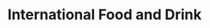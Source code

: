 ---
title: "International Food and Drink"
url: /boston/international-food-and-drink-red-lion-street/
shop: Lebensmittel
---